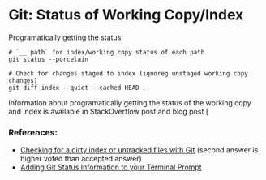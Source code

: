 Git: Status of Working Copy/Index
=================================

Programatically getting the status:

    # `__ path` for index/working copy status of each path
    git status --porcelain     

    # Check for changes staged to index (ignoreg unstaged working copy changes)
    git diff-index --quiet --cached HEAD --

Information about programatically getting the status of the working
copy and index is available in StackOverflow post
and blog post [

### References:

* [Checking for a dirty index or untracked files with Git](https://stackoverflow.com/q/2657935/107294) (second answer is higher voted than accepted answer)
* [Adding Git Status Information to your Terminal Prompt](http://0xfe.blogspot.jp/2010/04/adding-git-status-information-to-your.html)
